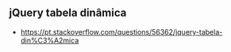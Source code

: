 ## jQuery tabela dinâmica


- https://pt.stackoverflow.com/questions/56362/jquery-tabela-din%C3%A2mica